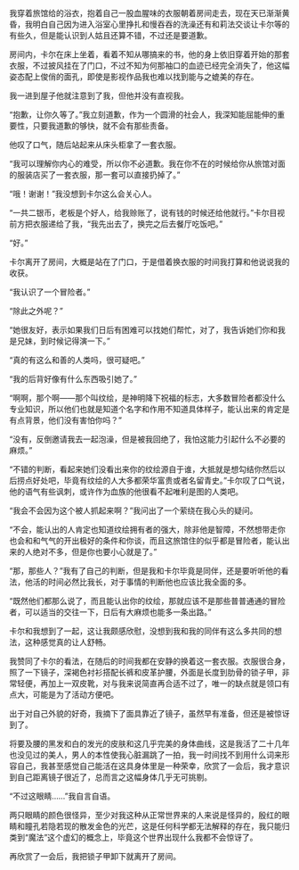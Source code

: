我穿着旅馆给的浴衣，抱着自己一股血腥味的衣服朝着房间走去，现在天已渐渐黄昏，我明白自己因为进入浴室心里挣扎和慢吞吞的洗澡还有和莉法交谈让卡尔等的有些久，但是能认识到人姑且还算不错，不过还是要道歉。

房间内，卡尔在床上坐着，看着不知从哪搞来的书，他的身上依旧穿着开始的那套衣服，不过披风挂在了门口，不过不知为何那袖口的血迹已经完全消失了，他这幅姿态配上俊俏的面孔，即使是影视作品我也难以找到能与之媲美的存在。

我一进到屋子他就注意到了我，但他并没有直视我。

“抱歉，让你久等了。”我立刻道歉，作为一个圆滑的社会人，我深知能屈能伸的重要性，只要我道歉的够快，就不会有那些责备。

他叹了口气，随后站起来从床头柜拿了一套衣服。

“我可以理解你内心的难受，所以你不必道歉。我在你不在的时候给你从旅馆对面的服装店买了一套衣服，那一套可以直接扔掉了。”

“哦！谢谢！”我没想到卡尔这么会关心人。

“一共二银币，老板是个好人，给我赊账了，说有钱的时候还给他就行。”卡尔目视前方把衣服递给了我，“我先出去了，换完之后去餐厅吃饭吧。”

“好。”

卡尔离开了房间，大概是站在了门口，于是借着换衣服的时间我打算和他说说我的收获。

“我认识了一个冒险者。”

“除此之外呢？”

“她很友好，表示如果我们日后有困难可以找她们帮忙，对了，我告诉她们你和我是兄妹，到时候记得演一下。”

“真的有这么和善的人类吗，很可疑吧。”

“我的后背好像有什么东西吸引她了。”

“啊啊，那个啊——那个叫纹绘，是神明降下祝福的标志，大多数冒险者都没什么专业知识，所以他们也就是知道个名字和作用不知道具体样子，能认出来的肯定是有点背景，他们没有害怕你吗？”

“没有，反倒邀请我去一起泡澡，但是被我回绝了，我怕这能力引起什么不必要的麻烦。”

“不错的判断，看起来她们没看出来你的纹绘源自于谁，大抵就是想勾结你然后以后捞点好处吧，毕竟有纹绘的人大多都荣华富贵或者名留青史。”卡尔叹了口气说，他的语气有些讽刺，或许作为血族的他很看不起唯利是图的人类吧。

“我会不会因为这个被人抓起来啊？”我问出了一个萦绕在我心头的疑问。

“不会，能认出的人肯定也知道纹绘拥有者的强大，除非他是智障，不然想带走你也会和和气气的开出极好的条件和你谈，而且这旅馆住的似乎都是冒险者，能认出来的人绝对不多，但是你也要小心就是了。”

“那，那些人？”我有了自己的判断，但是我和卡尔毕竟是同伴，还是要听听他的看法，他活的时间必然比我长，对于事情的判断他也应该比我全面的多。

“既然他们都那么说了，而且能认出你的纹绘，那就应该不是那些普普通通的冒险者，可以适当的交往一下，日后有大麻烦也能多一条出路。”

卡尔和我想到了一起，这让我颇感欣慰，没想到我和我的同伴有这么多共同的想法，这种感觉真的让人舒畅。

我赞同了卡尔的看法，在随后的时间我都在安静的换着这一套衣服。衣服很合身，照了一下镜子，深褐色衬衫搭配长裤和皮革护腰，外面是长度到肋骨的锁子甲，非常轻便，再加上一双皮靴，对与我来说简直再合适不过了，唯一的缺点就是领口有点大，可能是为了活动方便吧。

出于对自己外貌的好奇，我摘下了面具靠近了镜子，虽然早有准备，但还是被惊讶到了。

将要及腰的黑发和白的发光的皮肤和这几乎完美的身体曲线，这是我活了二十几年也没见过的美人，男人的本性使我心脏漏跳了一拍，我一时间找不到用什么词来形容自己，我甚至感觉自己能活在这具身体里是一种荣幸，欣赏了一会后，我才意识到自己距离镜子很近了，总而言之这幅身体几乎无可挑剔。

“不过这眼睛……”我自言自语。

两只眼睛的颜色很怪异，至少对我这种从正常世界来的人来说是怪异的，殷红的眼睛和瞳孔若隐若现的散发金色的光芒，这是任何科学都无法解释的存在，我只能归类到“魔法”这个虚幻的概念上，毕竟这个世界出现什么我都不会惊讶了。

再欣赏了一会后，我把锁子甲卸下就离开了房间。


